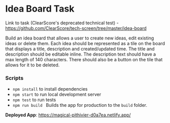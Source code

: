 # Idea Board Task

Link to task (ClearScore's deprecated technical test) - https://github.com/ClearScore/tech-screen/tree/master/idea-board

Build an idea board that allows a user to create new ideas, edit existing ideas or delete them. Each idea should be represented as a tile on the board that displays a title, description and created/updated time. The title and description should be editable inline. The description text should have a max length of 140 characters. There should also be a button on the tile that allows for it to be deleted.

### Scripts

- `npm install` to install dependencies
- `npm start` to run local development server
- `npm test` to run tests
- `npm run build ` Builds the app for production to the `build` folder.

**Deployed App**: https://magical-pithivier-d0a7ea.netlify.app/
